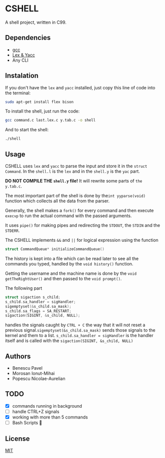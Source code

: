 # CSHELL
A shell project, written in C99.

## Dependencies
* [gcc](https://www.gnu.org/software/gcc/)
* [Lex & Yacc](http://dinosaur.compilertools.net/)
* Any CLI
## Instalation
If you don't have the ```lex``` and ```yacc``` installed, just copy this line of code into the terminal:
```bash
sudo apt-get install flex bison
```

To install the shell, just run the code:
```bash
gcc command.c last.lex.c y.tab.c -o shell
```
And to start the shell:
```bash
./shell
```

## Usage
CSHELL uses ```lex```  and ```yacc``` to parse the input and store it in the ```struct Command```. In the ```shell.l``` is the ```lex``` and in the ```shell.y``` is the ```yac``` part. 

**DO NOT COMPILE THE ```shell.y``` file!** It will rewrite some parts of ```the y.tab.c```.

The most important part of the shell is done by the```int yyparse(void)``` function which collects all the data from the parser.

Generally, the shell makes a ```fork()``` for every command and then execute ```execvp``` to run the actual command with the passed arguments.

It uses ```pipe()``` for making pipes and redirecting the ```STDOUT```, the ```STDIN``` and the ```STDERR```.

The CSHELL implements ```&&``` and ```||``` for logical expression using the function  
```C
struct CommandQueue* initializeCommandQueue()
```

The history is kept into a file which can be read later to see all the commands you typed, handled by the ```void history()``` function.

Getting the username and the machine name is done by the ```void getTheRightUser()``` and then passed to the ```void prompt()```.

The following part
```C
struct sigaction s_child;
s_child.sa_handler = sigHandler;
sigemptyset(&s_child.sa_mask);
s_child.sa_flags = SA_RESTART;
sigaction(SIGINT, &s_child, NULL);
```
handles the signals caught by ```CTRL + C``` the way that it will not reset a previous signal.```sigemptyset(&s_child.sa_mask)``` sends those signals to the kernel and them to a list. ```s_child.sa_handler = sigHandler``` is the handler itself and is called with the ```sigaction(SIGINT, &s_child, NULL)```

## Authors
* Benescu Pavel
* Morosan Ionut-Mihai
* Popescu Nicolae-Aurelian

## TODO
- [X]  commands running in background
- [ ]  handle CTRL+Z signals
- [X]  working with more than 5 commands 
- [ ]  Bash Scripts :muscle:
## License
[MIT](https://choosealicense.com/licenses/mit/)
